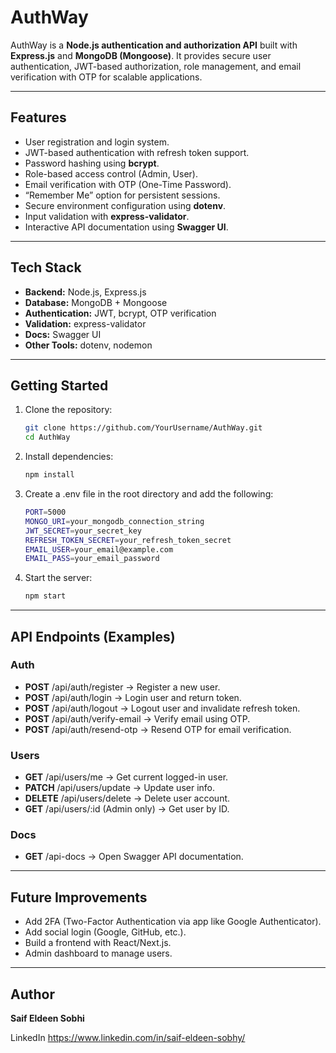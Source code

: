 # AuthWay

AuthWay is a **Node.js authentication and authorization API** built with **Express.js** and **MongoDB (Mongoose)**.
It provides secure user authentication, JWT-based authorization, role management, and email verification with OTP for scalable applications.

---

## Features
- User registration and login system.
- JWT-based authentication with refresh token support.
- Password hashing using **bcrypt**.
- Role-based access control (Admin, User).
- Email verification with OTP (One-Time Password).
- “Remember Me” option for persistent sessions.
- Secure environment configuration using **dotenv**.
- Input validation with **express-validator**.
- Interactive API documentation using **Swagger UI**.

---

## Tech Stack
- **Backend:** Node.js, Express.js
- **Database:** MongoDB + Mongoose
- **Authentication:** JWT, bcrypt, OTP verification
- **Validation:** express-validator
- **Docs:** Swagger UI
- **Other Tools:** dotenv, nodemon

---

## Getting Started

1. Clone the repository:
   ```bash
   git clone https://github.com/YourUsername/AuthWay.git
   cd AuthWay

2. Install dependencies:
   ```bash
   npm install

3. Create a .env file in the root directory and add the following:
   ```bash
   PORT=5000
   MONGO_URI=your_mongodb_connection_string
   JWT_SECRET=your_secret_key
   REFRESH_TOKEN_SECRET=your_refresh_token_secret
   EMAIL_USER=your_email@example.com
   EMAIL_PASS=your_email_password

4. Start the server:
   ```bash
   npm start

---

## API Endpoints (Examples)

### Auth

- **POST** /api/auth/register → Register a new user.
- **POST** /api/auth/login → Login user and return token.
- **POST** /api/auth/logout → Logout user and invalidate refresh token.
- **POST** /api/auth/verify-email → Verify email using OTP.
- **POST** /api/auth/resend-otp → Resend OTP for email verification.

### Users

- **GET** /api/users/me → Get current logged-in user.
- **PATCH** /api/users/update → Update user info.
- **DELETE** /api/users/delete → Delete user account.
- **GET** /api/users/:id (Admin only) → Get user by ID.

### Docs

- **GET** /api-docs → Open Swagger API documentation.

---

## Future Improvements

- Add 2FA (Two-Factor Authentication via app like Google Authenticator).
- Add social login (Google, GitHub, etc.).
- Build a frontend with React/Next.js.
- Admin dashboard to manage users.

---

## Author

**Saif Eldeen Sobhi**

LinkedIn
https://www.linkedin.com/in/saif-eldeen-sobhy/
